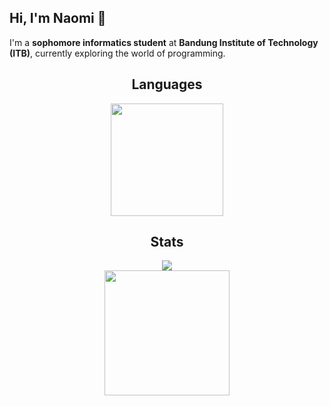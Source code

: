 ## Hi, I'm Naomi 👋
I'm a **sophomore informatics student** at **Bandung Institute of Technology (ITB)**, currently exploring the world of programming.

<div align="center">
    <h2>Languages</h2>
    <a href="https://github.com/naomirisaka/">
        <img src="https://github-readme-stats.vercel.app/api/top-langs/?username=naomirisaka&layout=compact&theme=vue&langs_count=10" height=180/>
    </a>
</div>

<div align="center">
    <h2>Stats</h2>
    <div align="center">
      <img src="https://github-profile-trophy.vercel.app/?username=naomirisaka&theme=vue&title=Commits,PullRequest,Repo&column=3&margin-w=15&margin-h=15"/>
    </div>
    <a href="https://github.com/naomirisaka/">
        <img src="https://github-readme-stats.vercel.app/api?username=naomirisaka&hide=issues&count_private=true&show_icons=true&theme=vue" height=200/>
    </a>
</div>

